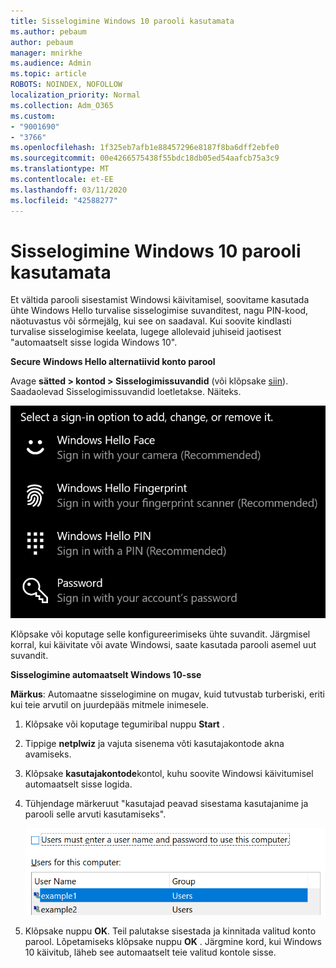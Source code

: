 ```yaml
---
title: Sisselogimine Windows 10 parooli kasutamata
ms.author: pebaum
author: pebaum
manager: mnirkhe
ms.audience: Admin
ms.topic: article
ROBOTS: NOINDEX, NOFOLLOW
localization_priority: Normal
ms.collection: Adm_O365
ms.custom:
- "9001690"
- "3766"
ms.openlocfilehash: 1f325eb7afb1e88457296e8187f8ba6dff2ebfe0
ms.sourcegitcommit: 00e4266575438f55bdc18db05ed54aafcb75a3c9
ms.translationtype: MT
ms.contentlocale: et-EE
ms.lasthandoff: 03/11/2020
ms.locfileid: "42588277"
---
```

# <a name="sign-in-to-windows-10-without-using-a-password"></a>Sisselogimine Windows 10 parooli kasutamata

Et vältida parooli sisestamist Windowsi käivitamisel, soovitame kasutada ühte Windows Hello turvalise sisselogimise suvanditest, nagu PIN-kood, näotuvastus või sõrmejälg, kui see on saadaval. Kui soovite kindlasti turvalise sisselogimise keelata, lugege allolevaid juhiseid jaotisest "automaatselt sisse logida Windows 10".

**Secure Windows Hello alternatiivid konto parool**

Avage **sätted > kontod > Sisselogimissuvandid** (või klõpsake [siin](ms-settings:signinoptions?activationSource=GetHelp)). Saadaolevad Sisselogimissuvandid loetletakse. Näiteks.

![Sisselogimissuvandid.](media/sign-in-options.png)

Klõpsake või koputage selle konfigureerimiseks ühte suvandit. Järgmisel korral, kui käivitate või avate Windowsi, saate kasutada parooli asemel uut suvandit. 

**Sisselogimine automaatselt Windows 10-sse**

**Märkus**: Automaatne sisselogimine on mugav, kuid tutvustab turberiski, eriti kui teie arvutil on juurdepääs mitmele inimesele. 

1. Klõpsake või koputage tegumiribal nuppu **Start** .

2. Tippige **netplwiz** ja vajuta sisenema võti kasutajakontode akna avamiseks.

3. Klõpsake **kasutajakontode**kontol, kuhu soovite Windowsi käivitumisel automaatselt sisse logida.

4. Tühjendage märkeruut "kasutajad peavad sisestama kasutajanime ja parooli selle arvuti kasutamiseks".

    ![Kasutajad peavad sisestama kasutajanime ja parooli suvandi.](media/users-must-enter-username.png)

5. Klõpsake nuppu **OK**. Teil palutakse sisestada ja kinnitada valitud konto parool. Lõpetamiseks klõpsake nuppu **OK** . Järgmine kord, kui Windows 10 käivitub, läheb see automaatselt teie valitud kontole sisse.

